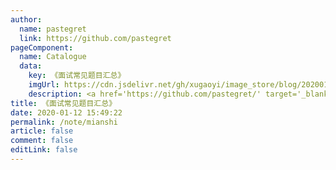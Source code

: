```yaml
---
author: 
  name: pastegret
  link: https://github.com/pastegret
pageComponent: 
  name: Catalogue
  data: 
    key: 《面试常见题目汇总》
    imgUrl: https://cdn.jsdelivr.net/gh/xugaoyi/image_store/blog/20200112160453.png
    description: <a href='https://github.com/pastegret/' target='_blank'>pastegret</a>的<a href='https://pastegret.com/note/mianshi' target='_blank'>面试常见题目汇总</a>
title: 《面试常见题目汇总》 
date: 2020-01-12 15:49:22
permalink: /note/mianshi
article: false
comment: false
editLink: false
---
```

